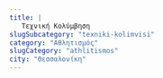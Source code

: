 ```yaml
---
title: |
   Τεχνική Κολύμβηση
slugSubcategory: "texniki-kolimvisi"
category: "Αθλητισμός"
slugCategory: "athlitismos"
city: "Θεσσαλονίκη"
---
```


